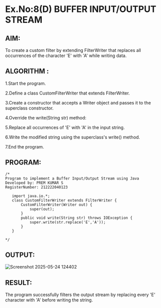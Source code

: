 # Ex.No:8(D) BUFFER INPUT/OUTPUT STREAM

## AIM:
To create a custom filter by extending FilterWriter that replaces all occurrences of the character 'E' with 'A' while writing data.

## ALGORITHM :
1.Start the program.

2.Define a class CustomFilterWriter that extends FilterWriter.

3.Create a constructor that accepts a Writer object and passes it to the superclass constructor.

4.Override the write(String str) method:

5.Replace all occurrences of 'E' with 'A' in the input string.

6.Write the modified string using the superclass's write() method.

7.End the program.




## PROGRAM:
 ```
/*
Program to implement a Buffer Input/Output Stream using Java
Developed by: PREM KUMAR S
RegisterNumber: 212222040123

    import java.io.*;  
    class CustomFilterWriter extends FilterWriter {  
        CustomFilterWriter(Writer out) {  
            super(out);  
        }  
        public void write(String str) throws IOException {  
            super.write(str.replace('E','A'));  
        }  
    }  
   
*/
```








## OUTPUT:
![Screenshot 2025-05-24 124402](https://github.com/user-attachments/assets/538f6afb-3b33-4bc7-8ce9-e1d4adf2d31f)



## RESULT:
The program successfully filters the output stream by replacing every 'E' character with 'A' before writing the string.


